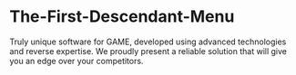 # The-First-Descendant-Menu
Truly unique software for GAME, developed using advanced technologies and reverse expertise. We proudly present a reliable solution that will give you an edge over your competitors.
